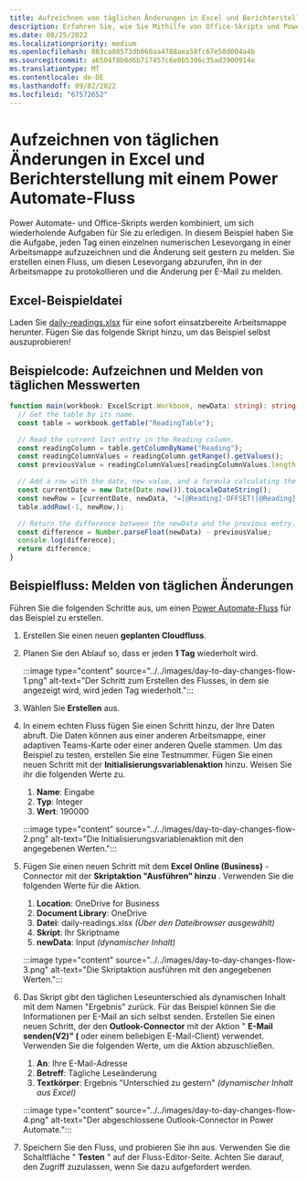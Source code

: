 ```yaml
---
title: Aufzeichnen von täglichen Änderungen in Excel und Berichterstellung mit einem Power Automate-Fluss
description: Erfahren Sie, wie Sie Mithilfe von Office-Skripts und Power Automate Wertänderungen in einer Arbeitsmappe nachverfolgen können
ms.date: 08/25/2022
ms.localizationpriority: medium
ms.openlocfilehash: 083ca08573db060aa4788aea58fc67e50d004a4b
ms.sourcegitcommit: a6504f8b0d6b717457c6e0b5306c35ad3900914e
ms.translationtype: MT
ms.contentlocale: de-DE
ms.lasthandoff: 09/02/2022
ms.locfileid: "67572652"
---
```

# <a name="record-day-to-day-changes-in-excel-and-report-them-with-a-power-automate-flow"></a>Aufzeichnen von täglichen Änderungen in Excel und Berichterstellung mit einem Power Automate-Fluss

Power Automate- und Office-Skripts werden kombiniert, um sich wiederholende Aufgaben für Sie zu erledigen. In diesem Beispiel haben Sie die Aufgabe, jeden Tag einen einzelnen numerischen Lesevorgang in einer Arbeitsmappe aufzuzeichnen und die Änderung seit gestern zu melden. Sie erstellen einen Fluss, um diesen Lesevorgang abzurufen, ihn in der Arbeitsmappe zu protokollieren und die Änderung per E-Mail zu melden.

## <a name="sample-excel-file"></a>Excel-Beispieldatei

Laden Sie [daily-readings.xlsx](daily-readings.xlsx) für eine sofort einsatzbereite Arbeitsmappe herunter. Fügen Sie das folgende Skript hinzu, um das Beispiel selbst auszuprobieren!

## <a name="sample-code-record-and-report-daily-readings"></a>Beispielcode: Aufzeichnen und Melden von täglichen Messwerten

```TypeScript
function main(workbook: ExcelScript.Workbook, newData: string): string {
  // Get the table by its name.
  const table = workbook.getTable("ReadingTable");

  // Read the current last entry in the Reading column.
  const readingColumn = table.getColumnByName("Reading");
  const readingColumnValues = readingColumn.getRange().getValues();
  const previousValue = readingColumnValues[readingColumnValues.length - 1][0] as number;

  // Add a row with the date, new value, and a formula calculating the difference.
  const currentDate = new Date(Date.now()).toLocaleDateString();
  const newRow = [currentDate, newData, "=[@Reading]-OFFSET([@Reading],-1,0)"];
  table.addRow(-1, newRow,);

  // Return the difference between the newData and the previous entry.
  const difference = Number.parseFloat(newData) - previousValue;
  console.log(difference);
  return difference;
}
```

## <a name="sample-flow-report-day-to-day-changes"></a>Beispielfluss: Melden von täglichen Änderungen

Führen Sie die folgenden Schritte aus, um einen [Power Automate-Fluss](https://powerautomate.microsoft.com/) für das Beispiel zu erstellen.

1. Erstellen Sie einen neuen **geplanten Cloudfluss**.
1. Planen Sie den Ablauf so, dass er jeden **1 Tag** wiederholt wird.

    :::image type="content" source="../../images/day-to-day-changes-flow-1.png" alt-text="Der Schritt zum Erstellen des Flusses, in dem sie angezeigt wird, wird jeden Tag wiederholt.":::
1. Wählen Sie **Erstellen** aus.
1. In einem echten Fluss fügen Sie einen Schritt hinzu, der Ihre Daten abruft. Die Daten können aus einer anderen Arbeitsmappe, einer adaptiven Teams-Karte oder einer anderen Quelle stammen. Um das Beispiel zu testen, erstellen Sie eine Testnummer. Fügen Sie einen neuen Schritt mit der **Initialisierungsvariablenaktion** hinzu. Weisen Sie ihr die folgenden Werte zu.
    1. **Name**: Eingabe
    1. **Typ**: Integer
    1. **Wert**: 190000

    :::image type="content" source="../../images/day-to-day-changes-flow-2.png" alt-text="Die Initialisierungsvariablenaktion mit den angegebenen Werten.":::
1. Fügen Sie einen neuen Schritt mit dem **Excel Online (Business)** -Connector mit der **Skriptaktion "Ausführen" hinzu** . Verwenden Sie die folgenden Werte für die Aktion.
    1. **Location**: OneDrive for Business
    1. **Document Library**: OneDrive
    1. **Datei**: daily-readings.xlsx *(Über den Dateibrowser ausgewählt)*
    1. **Skript**: Ihr Skriptname
    1. **newData**: Input *(dynamischer Inhalt)*

    :::image type="content" source="../../images/day-to-day-changes-flow-3.png" alt-text="Die Skriptaktion ausführen mit den angegebenen Werten.":::
1. Das Skript gibt den täglichen Leseunterschied als dynamischen Inhalt mit dem Namen "Ergebnis" zurück. Für das Beispiel können Sie die Informationen per E-Mail an sich selbst senden. Erstellen Sie einen neuen Schritt, der den **Outlook-Connector** mit der Aktion " **E-Mail senden(V2)" (** oder einem beliebigen E-Mail-Client) verwendet. Verwenden Sie die folgenden Werte, um die Aktion abzuschließen.
    1. **An**: Ihre E-Mail-Adresse
    1. **Betreff**: Tägliche Leseänderung
    1. **Textkörper**: Ergebnis "Unterschied zu gestern" *(dynamischer Inhalt aus Excel)*

    :::image type="content" source="../../images/day-to-day-changes-flow-4.png" alt-text="Der abgeschlossene Outlook-Connector in Power Automate.":::
1. Speichern Sie den Fluss, und probieren Sie ihn aus. Verwenden Sie die Schaltfläche " **Testen** " auf der Fluss-Editor-Seite. Achten Sie darauf, den Zugriff zuzulassen, wenn Sie dazu aufgefordert werden.
